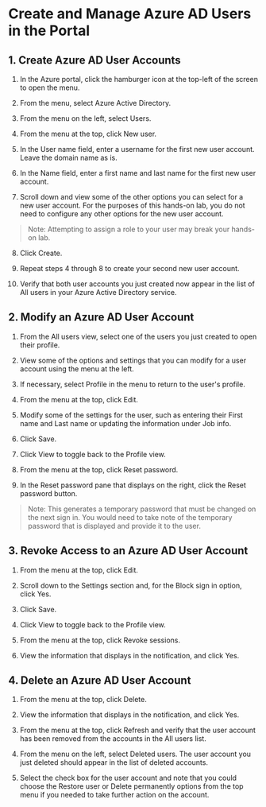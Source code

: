# Create and Manage Azure AD Users in the Portal

## 1. Create Azure AD User Accounts

1. In the Azure portal, click the hamburger icon at the top-left of the screen to open the menu.

2. From the menu, select Azure Active Directory.

3. From the menu on the left, select Users.

4. From the menu at the top, click New user.

5. In the User name field, enter a username for the first new user account. Leave the domain name as is.

6. In the Name field, enter a first name and last name for the first new user account.

7. Scroll down and view some of the other options you can select for a new user account. For the purposes of this hands-on lab, you do not need to configure any other options for the new user account.

>Note: Attempting to assign a role to your user may break your hands-on lab.

8. Click Create.

9. Repeat steps 4 through 8 to create your second new user account.

10. Verify that both user accounts you just created now appear in the list of All users in your Azure Active Directory service.

## 2. Modify an Azure AD User Account

1. From the All users view, select one of the users you just created to open their profile.

2. View some of the options and settings that you can modify for a user account using the menu at the left.

3. If necessary, select Profile in the menu to return to the user's profile.

4. From the menu at the top, click Edit.

5. Modify some of the settings for the user, such as entering their First name and Last name or updating the information under Job info.

6. Click Save.

7. Click View to toggle back to the Profile view.

8. From the menu at the top, click Reset password.

9. In the Reset password pane that displays on the right, click the Reset password button.

>Note: This generates a temporary password that must be changed on the next sign in. You would need to take note of the temporary password that is displayed and provide it to the user.

## 3. Revoke Access to an Azure AD User Account

1. From the menu at the top, click Edit.

2. Scroll down to the Settings section and, for the Block sign in option, click Yes.

3. Click Save.

4. Click View to toggle back to the Profile view.

5. From the menu at the top, click Revoke sessions.

6. View the information that displays in the notification, and click Yes.

## 4. Delete an Azure AD User Account

1. From the menu at the top, click Delete.

2. View the information that displays in the notification, and click Yes.

3. From the menu at the top, click Refresh and verify that the user account has been removed from the accounts in the All users list.

4. From the menu on the left, select Deleted users. The user account you just deleted should appear in the list of deleted accounts.

5. Select the check box for the user account and note that you could choose the Restore user or Delete permanently options from the top menu if you needed to take further action on the account.